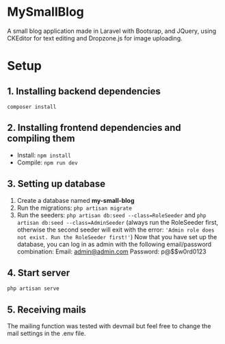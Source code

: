 
# MySmallBlog

A small blog application made in Laravel with Bootsrap, and JQuery, using CKEditor for text editing and Dropzone.js for image uploading.

# Setup

## 1. Installing backend dependencies

```composer install```

## 2. Installing frontend dependencies and compiling them

- Install: ```npm install```
- Compile: ```npm run dev```

## 3. Setting up database

 1. Create a database named **my-small-blog**
 2. Run the migrations: ```php artisan migrate```
 3. Run the seeders: ```php artisan db:seed --class=RoleSeeder``` and ```php artisan db:seed --class=AdminSeeder``` (always run the RoleSeeder first, otherwise the second seeder will exit with the error: ```'Admin role does not exist. Run the RoleSeeder first!'```)
Now that you have set up the database, you can log in as admin with the following email/password combination:
Email: admin@admin.com
Password: p@$$w0rd0123

## 4. Start server
```php artisan serve```

## 5. Receiving mails
The mailing function was tested with devmail but feel free to change the mail settings in the .env file.
